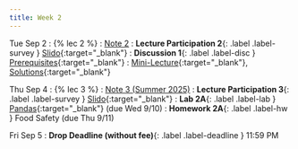 ```yaml
---
title: Week 2
---
```


Tue Sep 2
: {% lec 2 %}
    : [Note 2](https://ds100.org/course-notes/pandas_1/pandas_1.html)
: **Lecture Participation 2**{: .label .label-survey } [Slido](https://app.sli.do/event/tBS4yWdB9ZUJhfhZGCwt5H){:target="_blank"}
: **Discussion 1**{: .label .label-disc } [Prerequisites](https://drive.google.com/file/d/1oZDfWM6Y-txjnOcZBL7KlT5puN8JtsDI/view?usp=sharing){:target="_blank"}
    : [Mini-Lecture](https://www.youtube.com/watch?v=qXR-x19KT5w&list=PLQCcNQgUcDfqhtaFtgl7syP-V2dWYQ81S&index=1&pp=iAQBsAQB){:target="_blank"}, [Solutions](https://drive.google.com/file/d/1oNcGPDV4OS-myjFaxmNKsSVa0oJ1GD3F/view?usp=sharing){:target="_blank"}


Thu Sep 4
: {% lec 3 %}
    : [Note 3 (Summer 2025)](https://ds100.org/course-notes/pandas_2/pandas_2.html)
: **Lecture Participation 3**{: .label .label-survey } [Slido](https://app.sli.do/event/jU4o9CER27xxzGyUicXaDe){:target="_blank"}
: **Lab 2A**{: .label .label-lab } [Pandas](https://data100.datahub.berkeley.edu/hub/user-redirect/git-pull?repo=https%3A%2F%2Fgithub.com%2FDS-100%2Ffa25-student&branch=main&urlpath=lab%2Ftree%2Ffa25-student%2Flab%2Flab02A%2Flab02A.ipynb){:target="_blank"} (due Wed 9/10)
: **Homework 2A**{: .label .label-hw } Food Safety (due Thu 9/11)

Fri Sep 5
: **Drop Deadline (without fee)**{: .label .label-deadline } 11:59 PM
